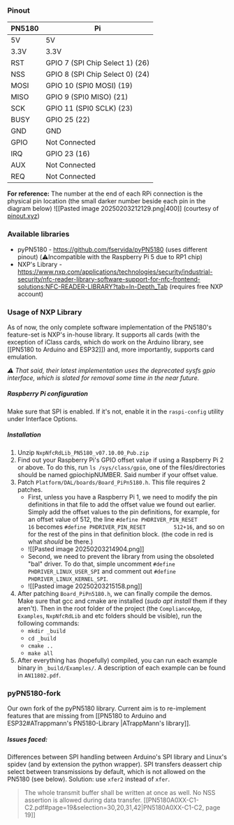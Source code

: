 ### Pinout

| PN5180 | Pi                              |
| ------ | ------------------------------- |
| 5V     | 5V                              |
| 3.3V   | 3.3V                            |
| RST    | GPIO 7 (SPI Chip Select 1) (26) |
| NSS    | GPIO 8 (SPI Chip Select 0) (24) |
| MOSI   | GPIO 10 (SPI0 MOSI) (19)        |
| MISO   | GPIO 9 (SPI0 MISO) (21)         |
| SCK    | GPIO 11 (SPI0 SCLK) (23)        |
| BUSY   | GPIO 25 (22)                    |
| GND    | GND                             |
| GPIO   | Not Connected                   |
| IRQ    | GPIO 23 (16)                    |
| AUX    | Not Connected                   |
| REQ    | Not Connected<br>               |
**For reference:**
The number at the end of each RPi connection is the physical pin location (the small darker number beside each pin in the diagram below)
![[Pasted image 20250203212129.png|400]]
(courtesy of [pinout.xyz](https://pinout.xyz/))

### Available libraries
- pyPN5180 - https://github.com/fservida/pyPN5180 (uses different pinout) (⚠️Incompatible with the Raspberry Pi 5 due to RP1 chip)
- NXP's Library - https://www.nxp.com/applications/technologies/security/industrial-security/nfc-reader-library-software-support-for-nfc-frontend-solutions:NFC-READER-LIBRARY?tab=In-Depth_Tab (requires free NXP account)

### Usage of NXP Library
As of now, the only complete software implementation of the PN5180's feature-set is NXP's in-house library. It supports all cards (with the exception of iClass cards, which do work on the Arduino library, see [[PN5180 to Arduino and ESP32]]) and, more importantly, supports card emulation.

_⚠️ That said, their latest implementation uses the deprecated sysfs gpio interface, which is slated for removal some time in the near future._

##### Raspberry Pi configuration
Make sure that SPI is enabled. If it's not, enable it in the `raspi-config` utility under Interface Options.
##### Installation
1. Unzip `NxpNfcRdLib_PN5180_v07.10.00_Pub.zip`
2. Find out your Raspberry Pi's GPIO offset value if using a Raspberry Pi 2 or above. To do this, run `ls /sys/class/gpio`, one of the files/directories should be named gpiochipNUMBER. Said number if your offset value.
3. Patch `Platform/DAL/boards/Board_PiPn5180.h`. This file requires 2 patches.
	- First, unless you have a Raspberry Pi 1, we need to modify the pin definitions in that file to add the offset value we found out earlier. Simply add the offset values to the pin definitions, for example, for an offset value of 512, the line `#define PHDRIVER_PIN_RESET         16` becomes `#define PHDRIVER_PIN_RESET         512+16`, and so on for the rest of the pins in that definition block. (the code in red is what *should* be there.)
	-  ![[Pasted image 20250203214904.png]]
	-  Second, we need to prevent the library from using the obsoleted "bal" driver. To do that, simple uncomment `#define PHDRIVER_LINUX_USER_SPI` and comment out `#define PHDRIVER_LINUX_KERNEL_SPI`.
	- ![[Pasted image 20250203215158.png]]
4. After patching `Board_PiPn5180.h`, we can finally compile the demos. Make sure that gcc and cmake are installed (*sudo apt install* them if they aren't). Then in the root folder of the project (the `ComplianceApp`, `Examples`, `NxpNfcRdLib` and etc folders should be visible), run the following commands:
	- `mkdir _build`
	- `cd _build`
	- `cmake ..`
	- `make all`
5. After everything has (hopefully) compiled, you can run each example binary in `_build/Examples/`. A description of each example can be found in `AN11802.pdf`.

### pyPN5180-fork
Our own fork of the pyPN5180 library. Current aim is to re-implement features that are missing from [[PN5180 to Arduino and ESP32#ATrappmann's PN5180-Library |ATrappMann's library]].

##### Issues faced:
Differences between SPI handling between Arduino's SPI library and Linux's spidev (and by extension the python wrapper). SPI transfers deassert chip select between transmissions by default, which is not allowed on the PN5180 (see below). Solution: use `xfer2` instead of `xfer`. 

>The whole transmit buffer shall be written at once as well. No NSS assertion is allowed during data transfer. [[PN5180A0XX-C1-C2.pdf#page=19&selection=30,20,31,42|PN5180A0XX-C1-C2, page 19]] 